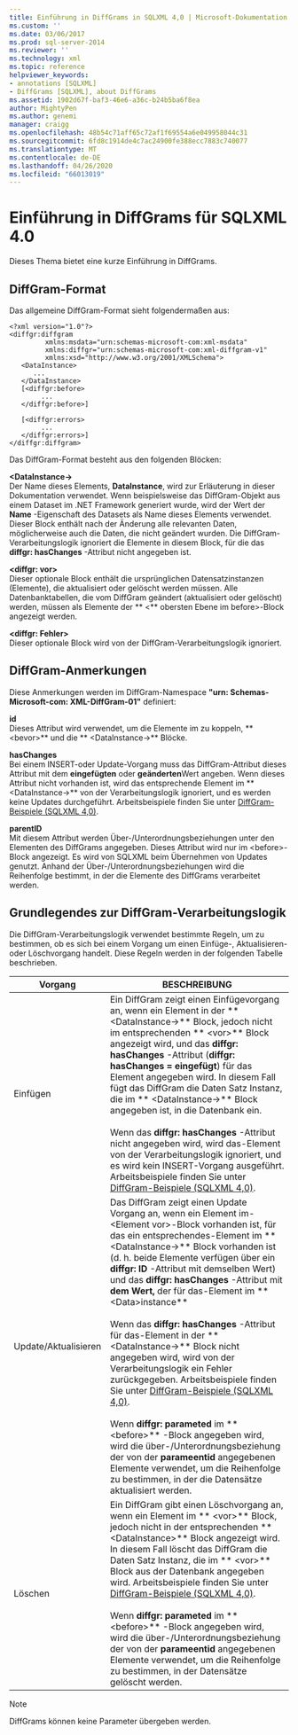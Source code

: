 ```yaml
---
title: Einführung in DiffGrams in SQLXML 4,0 | Microsoft-Dokumentation
ms.custom: ''
ms.date: 03/06/2017
ms.prod: sql-server-2014
ms.reviewer: ''
ms.technology: xml
ms.topic: reference
helpviewer_keywords:
- annotations [SQLXML]
- DiffGrams [SQLXML], about DiffGrams
ms.assetid: 1902d67f-baf3-46e6-a36c-b24b5ba6f8ea
author: MightyPen
ms.author: genemi
manager: craigg
ms.openlocfilehash: 48b54c71aff65c72af1f69554a6e049958044c31
ms.sourcegitcommit: 6fd8c1914de4c7ac24900fe388ecc7883c740077
ms.translationtype: MT
ms.contentlocale: de-DE
ms.lasthandoff: 04/26/2020
ms.locfileid: "66013019"
---
```

# <a name="introduction-to-diffgrams-in-sqlxml-40"></a>Einführung in DiffGrams für SQLXML 4.0
  Dieses Thema bietet eine kurze Einführung in DiffGrams.  
  
## <a name="diffgram-format"></a>DiffGram-Format  
 Das allgemeine DiffGram-Format sieht folgendermaßen aus:  
  
```  
<?xml version="1.0"?>  
<diffgr:diffgram   
         xmlns:msdata="urn:schemas-microsoft-com:xml-msdata"  
         xmlns:diffgr="urn:schemas-microsoft-com:xml-diffgram-v1"  
         xmlns:xsd="http://www.w3.org/2001/XMLSchema">  
   <DataInstance>  
      ...  
   </DataInstance>  
   [<diffgr:before>  
        ...  
   </diffgr:before>]  
  
   [<diffgr:errors>  
        ...  
   </diffgr:errors>]  
</diffgr:diffgram>  
```  
  
 Das DiffGram-Format besteht aus den folgenden Blöcken:  
  
 **\<DataInstance->**  
 Der Name dieses Elements, **DataInstance**, wird zur Erläuterung in dieser Dokumentation verwendet. Wenn beispielsweise das DiffGram-Objekt aus einem Dataset im .NET Framework generiert wurde, wird der Wert der **Name** -Eigenschaft des Datasets als Name dieses Elements verwendet. Dieser Block enthält nach der Änderung alle relevanten Daten, möglicherweise auch die Daten, die nicht geändert wurden. Die DiffGram-Verarbeitungslogik ignoriert die Elemente in diesem Block, für die das **diffgr: hasChanges** -Attribut nicht angegeben ist.  
  
 **\<diffgr: vor>**  
 Dieser optionale Block enthält die ursprünglichen Datensatzinstanzen (Elemente), die aktualisiert oder gelöscht werden müssen. Alle Datenbanktabellen, die vom DiffGram geändert (aktualisiert oder gelöscht) werden, müssen als Elemente der ** \<** obersten Ebene im before>-Block angezeigt werden.  
  
 **\<diffgr: Fehler>**  
 Dieser optionale Block wird von der DiffGram-Verarbeitungslogik ignoriert.  
  
## <a name="diffgram-annotations"></a>DiffGram-Anmerkungen  
 Diese Anmerkungen werden im DiffGram-Namespace **"urn: Schemas-Microsoft-com: XML-DiffGram-01"** definiert:  
  
 **id**  
 Dieses Attribut wird verwendet, um die Elemente im zu koppeln, ** \<bevor>** und die ** \<DataInstance->** Blöcke.  
  
 **hasChanges**  
 Bei einem INSERT-oder Update-Vorgang muss das DiffGram-Attribut dieses Attribut mit dem **eingefügten** oder **geänderten**Wert angeben. Wenn dieses Attribut nicht vorhanden ist, wird das entsprechende Element im ** \<DataInstance->** von der Verarbeitungslogik ignoriert, und es werden keine Updates durchgeführt. Arbeitsbeispiele finden Sie unter [DiffGram-Beispiele &#40;SQLXML 4,0&#41;](diffgram-examples-sqlxml-4-0.md).  
  
 **parentID**  
 Mit diesem Attribut werden Über-/Unterordnungsbeziehungen unter den Elementen des DiffGrams angegeben. Dieses Attribut wird nur im \<before>-Block angezeigt. Es wird von SQLXML beim Übernehmen von Updates genutzt. Anhand der Über-/Unterordnungsbeziehungen wird die Reihenfolge bestimmt, in der die Elemente des DiffGrams verarbeitet werden.  
  
## <a name="understanding-the-diffgram-processing-logic"></a>Grundlegendes zur DiffGram-Verarbeitungslogik  
 Die DiffGram-Verarbeitungslogik verwendet bestimmte Regeln, um zu bestimmen, ob es sich bei einem Vorgang um einen Einfüge-, Aktualisieren- oder Löschvorgang handelt. Diese Regeln werden in der folgenden Tabelle beschrieben.  
  
|Vorgang|BESCHREIBUNG|  
|---------------|-----------------|  
|Einfügen|Ein DiffGram zeigt einen Einfügevorgang an, wenn ein Element in der ** \<DataInstance->** Block, jedoch nicht im entsprechenden ** \<vor>** Block angezeigt wird, und das **diffgr: hasChanges** -Attribut (**diffgr: hasChanges = eingefügt**) für das Element angegeben wird. In diesem Fall fügt das DiffGram die Daten Satz Instanz, die im ** \<DataInstance->** Block angegeben ist, in die Datenbank ein.<br /><br /> Wenn das **diffgr: hasChanges** -Attribut nicht angegeben wird, wird das-Element von der Verarbeitungslogik ignoriert, und es wird kein INSERT-Vorgang ausgeführt. Arbeitsbeispiele finden Sie unter [DiffGram-Beispiele &#40;SQLXML 4,0&#41;](diffgram-examples-sqlxml-4-0.md).|  
|Update/Aktualisieren|Das DiffGram zeigt einen Update Vorgang an, wenn ein Element im- \<Element vor>-Block vorhanden ist, für das ein entsprechendes-Element im ** \<DataInstance->** Block vorhanden ist (d. h. beide Elemente verfügen über ein **diffgr: ID** -Attribut mit demselben Wert) und das **diffgr: hasChanges** -Attribut mit **dem Wert,** der für das-Element im ** \<Data>instance**<br /><br /> Wenn das **diffgr: hasChanges** -Attribut für das-Element in der ** \<DataInstance->** Block nicht angegeben wird, wird von der Verarbeitungslogik ein Fehler zurückgegeben. Arbeitsbeispiele finden Sie unter [DiffGram-Beispiele &#40;SQLXML 4,0&#41;](diffgram-examples-sqlxml-4-0.md).<br /><br /> Wenn **diffgr: parameted** im ** \<before>** -Block angegeben wird, wird die über-/Unterordnungsbeziehung der von der **parameentid** angegebenen Elemente verwendet, um die Reihenfolge zu bestimmen, in der die Datensätze aktualisiert werden.|  
|Löschen|Ein DiffGram gibt einen Löschvorgang an, wenn ein Element im ** \<vor>** Block, jedoch nicht in der entsprechenden ** \<DataInstance>** Block angezeigt wird. In diesem Fall löscht das DiffGram die Daten Satz Instanz, die im ** \<vor>** Block aus der Datenbank angegeben wird. Arbeitsbeispiele finden Sie unter [DiffGram-Beispiele &#40;SQLXML 4,0&#41;](diffgram-examples-sqlxml-4-0.md).<br /><br /> Wenn **diffgr: parameted** im ** \<before>** -Block angegeben wird, wird die über-/Unterordnungsbeziehung der von der **parameentid** angegebenen Elemente verwendet, um die Reihenfolge zu bestimmen, in der Datensätze gelöscht werden.|  
  
> [!NOTE]  
>  DiffGrams können keine Parameter übergeben werden.  
  
  
